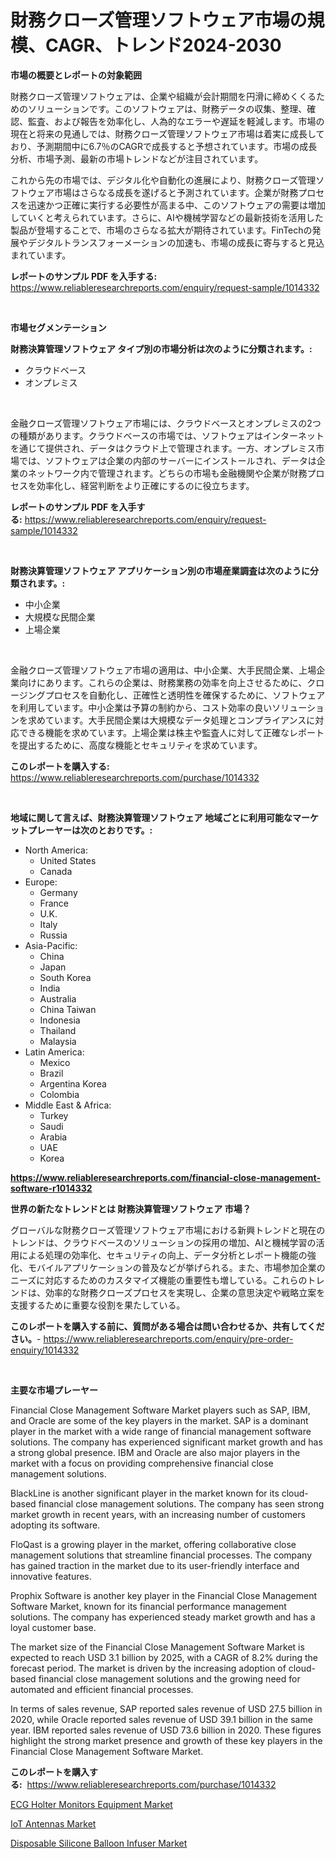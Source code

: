 <p><h1>財務クローズ管理ソフトウェア市場の規模、CAGR、トレンド2024-2030</h1></p><p><strong>市場の概要とレポートの対象範囲</strong></p>
<p><p>財務クローズ管理ソフトウェアは、企業や組織が会計期間を円滑に締めくくるためのソリューションです。このソフトウェアは、財務データの収集、整理、確認、監査、および報告を効率化し、人為的なエラーや遅延を軽減します。市場の現在と将来の見通しでは、財務クローズ管理ソフトウェア市場は着実に成長しており、予測期間中に6.7％のCAGRで成長すると予想されています。市場の成長分析、市場予測、最新の市場トレンドなどが注目されています。 </p><p>これから先の市場では、デジタル化や自動化の進展により、財務クローズ管理ソフトウェア市場はさらなる成長を遂げると予測されています。企業が財務プロセスを迅速かつ正確に実行する必要性が高まる中、このソフトウェアの需要は増加していくと考えられています。さらに、AIや機械学習などの最新技術を活用した製品が登場することで、市場のさらなる拡大が期待されています。FinTechの発展やデジタルトランスフォーメーションの加速も、市場の成長に寄与すると見込まれています。</p></p>
<p><strong>レポートのサンプル PDF を入手する:</strong> <a href="https://www.reliableresearchreports.com/enquiry/request-sample/1014332">https://www.reliableresearchreports.com/enquiry/request-sample/1014332</a></p>
<p>&nbsp;</p>
<p><strong>市場セグメンテーション</strong></p>
<p><strong>財務決算管理ソフトウェア タイプ別の市場分析は次のように分類されます。:</strong></p>
<p><ul><li>クラウドベース</li><li>オンプレミス</li></ul></p>
<p>&nbsp;</p>
<p><p>金融クローズ管理ソフトウェア市場には、クラウドベースとオンプレミスの2つの種類があります。クラウドベースの市場では、ソフトウェアはインターネットを通じて提供され、データはクラウド上で管理されます。一方、オンプレミス市場では、ソフトウェアは企業の内部のサーバーにインストールされ、データは企業のネットワーク内で管理されます。どちらの市場も金融機関や企業が財務プロセスを効率化し、経営判断をより正確にするのに役立ちます。</p></p>
<p><strong>レポートのサンプル PDF を入手する:</strong>&nbsp;<a href="https://www.reliableresearchreports.com/enquiry/request-sample/1014332">https://www.reliableresearchreports.com/enquiry/request-sample/1014332</a></p>
<p>&nbsp;</p>
<p><strong> 財務決算管理ソフトウェア アプリケーション別の市場産業調査は次のように分類されます。:</strong></p>
<p><ul><li>中小企業</li><li>大規模な民間企業</li><li>上場企業</li></ul></p>
<p>&nbsp;</p>
<p><p>金融クローズ管理ソフトウェア市場の適用は、中小企業、大手民間企業、上場企業向けにあります。これらの企業は、財務業務の効率を向上させるために、クロージングプロセスを自動化し、正確性と透明性を確保するために、ソフトウェアを利用しています。中小企業は予算の制約から、コスト効率の良いソリューションを求めています。大手民間企業は大規模なデータ処理とコンプライアンスに対応できる機能を求めています。上場企業は株主や監査人に対して正確なレポートを提出するために、高度な機能とセキュリティを求めています。</p></p>
<p><strong>このレポートを購入する:</strong>&nbsp; <a href="https://www.reliableresearchreports.com/purchase/1014332">https://www.reliableresearchreports.com/purchase/1014332</a></p>
<p>&nbsp;</p>
<p><strong>地域に関して言えば、財務決算管理ソフトウェア 地域ごとに利用可能なマーケットプレーヤーは次のとおりです。:</strong></p>
<p><ul>
    <li>
        North America:
        <ul>
            <li>United States</li>
            <li>Canada</li>
        </ul>
    </li>
    <li>
        Europe:
        <ul>
            <li>Germany</li>
            <li>France</li>
            <li>U.K.</li>
            <li>Italy</li>
            <li>Russia</li>
        </ul>
    </li>
    <li>
        Asia-Pacific:
        <ul>
            <li>China</li>
            <li>Japan</li>
            <li>South Korea</li>
            <li>India</li>
            <li>Australia</li>
            <li>China Taiwan</li>
            <li>Indonesia</li>
            <li>Thailand</li>
            <li>Malaysia</li>
        </ul>
    </li>
    <li>
        Latin America:
        <ul>
            <li>Mexico</li>
            <li>Brazil</li>
            <li>Argentina Korea</li>
            <li>Colombia</li>
        </ul>
    </li>
    <li>
        Middle East & Africa:
        <ul>
            <li>Turkey</li>
            <li>Saudi</li>
            <li>Arabia</li>
            <li>UAE</li>
            <li>Korea</li>
        </ul>
    </li>
    </ul></p>
<p><strong><a href="https://www.reliableresearchreports.com/financial-close-management-software-r1014332">https://www.reliableresearchreports.com/financial-close-management-software-r1014332</a></strong>&nbsp;</p>
<p><strong>世界の新たなトレンドとは 財務決算管理ソフトウェア 市場？</strong></p>
<p><p>グローバルな財務クローズ管理ソフトウェア市場における新興トレンドと現在のトレンドは、クラウドベースのソリューションの採用の増加、AIと機械学習の活用による処理の効率化、セキュリティの向上、データ分析とレポート機能の強化、モバイルアプリケーションの普及などが挙げられる。また、市場参加企業のニーズに対応するためのカスタマイズ機能の重要性も増している。これらのトレンドは、効率的な財務クローズプロセスを実現し、企業の意思決定や戦略立案を支援するために重要な役割を果たしている。</p></p>
<p><strong>このレポートを購入する前に、質問がある場合は問い合わせるか、共有してください。</strong>- <a href="https://www.reliableresearchreports.com/enquiry/pre-order-enquiry/1014332">https://www.reliableresearchreports.com/enquiry/pre-order-enquiry/1014332</a></p>
<p>&nbsp;</p>
<p><strong>主要な市場プレーヤー</strong></p>
<p><p>Financial Close Management Software Market players such as SAP, IBM, and Oracle are some of the key players in the market. SAP is a dominant player in the market with a wide range of financial management software solutions. The company has experienced significant market growth and has a strong global presence. IBM and Oracle are also major players in the market with a focus on providing comprehensive financial close management solutions.</p><p>BlackLine is another significant player in the market known for its cloud-based financial close management solutions. The company has seen strong market growth in recent years, with an increasing number of customers adopting its software.</p><p>FloQast is a growing player in the market, offering collaborative close management solutions that streamline financial processes. The company has gained traction in the market due to its user-friendly interface and innovative features.</p><p>Prophix Software is another key player in the Financial Close Management Software Market, known for its financial performance management solutions. The company has experienced steady market growth and has a loyal customer base.</p><p>The market size of the Financial Close Management Software Market is expected to reach USD 3.1 billion by 2025, with a CAGR of 8.2% during the forecast period. The market is driven by the increasing adoption of cloud-based financial close management solutions and the growing need for automated and efficient financial processes.</p><p>In terms of sales revenue, SAP reported sales revenue of USD 27.5 billion in 2020, while Oracle reported sales revenue of USD 39.1 billion in the same year. IBM reported sales revenue of USD 73.6 billion in 2020. These figures highlight the strong market presence and growth of these key players in the Financial Close Management Software Market.</p></p>
<p><strong>このレポートを購入する:</strong>&nbsp;&nbsp;<a href="https://www.reliableresearchreports.com/purchase/1014332">https://www.reliableresearchreports.com/purchase/1014332</a></p>
<p><p><a href="https://github.com/singletonthaxterkelliehr2df/Market-Research-Report-List-2/blob/main/ecg-holter-monitors-equipment-market.md">ECG Holter Monitors Equipment Market</a></p><p><a href="https://frill-swim-3cd.notion.site/IoT-Antennas-Market-Size-Reveals-the-Best-Marketing-Channels-In-Global-Industry-ad09e2b12ced42268ade9565e82da172">IoT Antennas Market</a></p><p><a href="https://github.com/kufem1/Market-Research-Report-List-2/blob/main/disposable-silicone-balloon-infuser-market.md">Disposable Silicone Balloon Infuser Market</a></p></p>